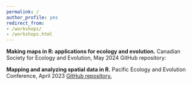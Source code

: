 ```yaml
---
permalink: /
author_profile: yes
redirect_from:
- /workshops/
- /workshops.html
---
```


**Making maps in R: applications for ecology and evolution.** Canadian Society for Ecology and Evolution, May 2024
GitHub repository:

**Mapping and analyzing spatial data in R.** Pacific Ecology and Evolution Conference, April 2023
[GitHub repository.](https://github.com/wesleygreentree/PEEC2023-R-workshop)

